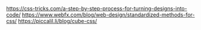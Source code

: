https://css-tricks.com/a-step-by-step-process-for-turning-designs-into-code/
https://www.webfx.com/blog/web-design/standardized-methods-for-css/
https://piccalil.li/blog/cube-css/

